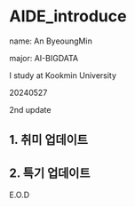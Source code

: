 # AIDE_introduce

name: An ByeoungMin  

major: AI-BIGDATA  

I study at Kookmin University  

20240527

2nd update
## 1. 취미 업데이트
## 2. 특기 업데이트  
E.O.D  